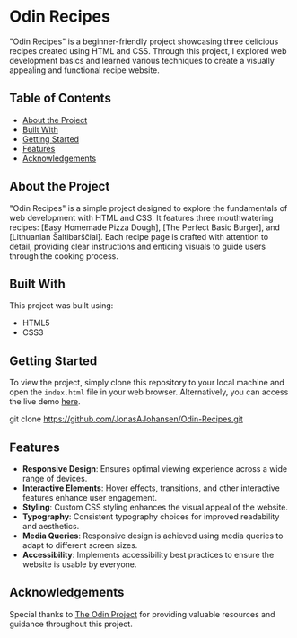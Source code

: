 # Odin Recipes

"Odin Recipes" is a beginner-friendly project showcasing three delicious recipes created using HTML and CSS. Through this project, I explored web development basics and learned various techniques to create a visually appealing and functional recipe website.

## Table of Contents
- [About the Project](#about-the-project)
- [Built With](#built-with)
- [Getting Started](#getting-started)
- [Features](#features)
- [Acknowledgements](#acknowledgements)

## About the Project

"Odin Recipes" is a simple project designed to explore the fundamentals of web development with HTML and CSS. It features three mouthwatering recipes: [Easy Homemade Pizza Dough], [The Perfect Basic Burger], and [Lithuanian Šaltibarščiai]. Each recipe page is crafted with attention to detail, providing clear instructions and enticing visuals to guide users through the cooking process.

## Built With

This project was built using:

- HTML5
- CSS3

## Getting Started

To view the project, simply clone this repository to your local machine and open the `index.html` file in your web browser. Alternatively, you can access the live demo [here](https://jonasajohansen.github.io/odin-recipes/).

git clone https://github.com/JonasAJohansen/Odin-Recipes.git

## Features

- **Responsive Design**: Ensures optimal viewing experience across a wide range of devices.
- **Interactive Elements**: Hover effects, transitions, and other interactive features enhance user engagement.
- **Styling**: Custom CSS styling enhances the visual appeal of the website.
- **Typography**: Consistent typography choices for improved readability and aesthetics.
- **Media Queries**: Responsive design is achieved using media queries to adapt to different screen sizes.
- **Accessibility**: Implements accessibility best practices to ensure the website is usable by everyone.

## Acknowledgements

Special thanks to [The Odin Project](https://www.theodinproject.com/) for providing valuable resources and guidance throughout this project.
